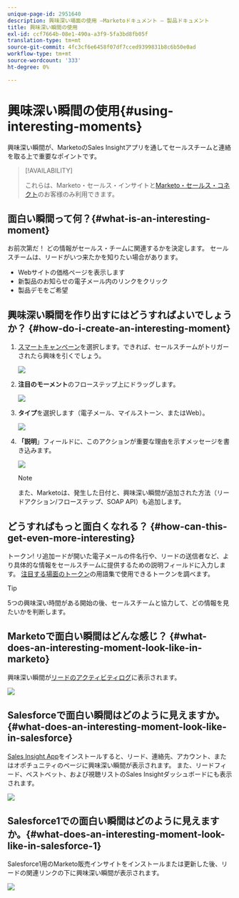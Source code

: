 ```yaml
---
unique-page-id: 2951640
description: 興味深い場面の使用 —Marketoドキュメント — 製品ドキュメント
title: 興味深い瞬間の使用
exl-id: ccf7664b-08e1-490a-a3f9-5fa3bd8fb05f
translation-type: tm+mt
source-git-commit: 4fc3cf6e6458f07df7cced9399831b8c6b50e0ad
workflow-type: tm+mt
source-wordcount: '333'
ht-degree: 0%

---
```


# 興味深い瞬間の使用{#using-interesting-moments}

興味深い瞬間が、MarketoのSales Insightアプリを通してセールスチームと連絡を取る上で重要なポイントです。

>[!AVAILABILITY]
>
>これらは、Marketo・セールス・インサイトと[Marketo・セールス・コネクト](/help/marketo/product-docs/marketo-sales-connect/marketo/interesting-moments-in-msc.md)のお客様のみ利用できます。

## 面白い瞬間って何？{#what-is-an-interesting-moment}

お前次第だ！ どの情報がセールス・チームに関連するかを決定します。 セールスチームは、リードがいつ来たかを知りたい場合があります。

* Webサイトの価格ページを表示します
* 新製品のお知らせの電子メール内のリンクをクリック
* 製品デモをご希望

## 興味深い瞬間を作り出すにはどうすればよいでしょうか？ {#how-do-i-create-an-interesting-moment}

1. [スマートキャンペーン](/help/marketo/product-docs/core-marketo-concepts/smart-campaigns/understanding-smart-campaigns.md)を選択します。できれば、セールスチームがトリガーされたら興味を引くでしょう。

   ![](assets/image2015-1-8-18-3a8-3a54.png)

1. **注目のモーメント**&#x200B;のフローステップ上にドラッグします。

   ![](assets/image2015-1-8-18-3a15-3a20.png)

1. **タイプ**&#x200B;を選択します（電子メール、マイルストーン、またはWeb）。

   ![](assets/image2015-1-8-18-3a17-3a16.png)

1. **「説明**」フィールドに、このアクションが重要な理由を示すメッセージを書き込みます。

   ![](assets/image2015-1-8-18-3a18-3a23.png)

   >[!NOTE]
   >
   >また、Marketoは、発生した日付と、興味深い瞬間が追加された方法（リードアクション/フローステップ、SOAP API）も追加します。

## どうすればもっと面白くなれる？ {#how-can-this-get-even-more-interesting}

トークン! リ追加ードが開いた電子メールの件名行や、リードの送信者など、より具体的な情報をセールスチームに提供するための説明フィールドに入力します。 [注目する場面のトークン](/help/marketo/product-docs/marketo-sales-insight/msi-for-salesforce/features/tabs-in-the-msi-panel/interesting-moments/trigger-tokens-for-interesting-moments.md)の用語集で使用できるトークンを調べます。

>[!TIP]
>
>5つの興味深い時間がある開始の後、セールスチームと協力して、どの情報を見たいかを判断します。

## Marketoで面白い瞬間はどんな感じ？ {#what-does-an-interesting-moment-look-like-in-marketo}

興味深い瞬間が[リードのアクティビティログ](/help/marketo/product-docs/core-marketo-concepts/smart-lists-and-static-lists/managing-people-in-smart-lists/using-the-person-detail-page.md)に表示されます。

![](assets/image2015-1-14-18-3a45-3a58.png)

## Salesforceで面白い瞬間はどのように見えますか。 {#what-does-an-interesting-moment-look-like-in-salesforce}

[Sales Insight App](/help/marketo/product-docs/marketo-sales-insight/msi-for-salesforce/configuration/configure-marketo-sales-insight-in-salesforce-enterprise-unlimited.md)をインストールすると、リード、連絡先、アカウント、またはオポチュニティのページに興味深い瞬間が表示されます。 また、リードフィード、ベストベット、および視聴リストのSales Insightダッシュボードにも表示されます。

![](assets/six.png)

## Salesforce1での面白い瞬間はどのように見えますか。{#what-does-an-interesting-moment-look-like-in-salesforce-1}

Salesforce1用のMarketo販売インサイトをインストールまたは更新した後、リードの関連リンクの下に興味深い瞬間が表示されます。

![](assets/seven.png)
